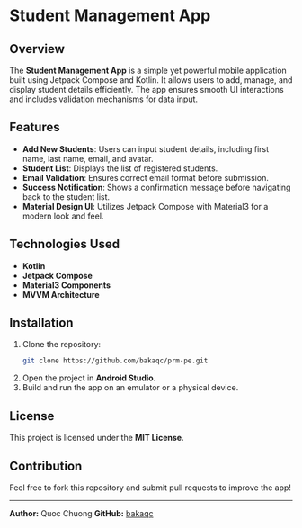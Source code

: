 # Student Management App

## Overview
The **Student Management App** is a simple yet powerful mobile application built using Jetpack Compose and Kotlin. It allows users to add, manage, and display student details efficiently. The app ensures smooth UI interactions and includes validation mechanisms for data input.

## Features
- **Add New Students**: Users can input student details, including first name, last name, email, and avatar.
- **Student List**: Displays the list of registered students.
- **Email Validation**: Ensures correct email format before submission.
- **Success Notification**: Shows a confirmation message before navigating back to the student list.
- **Material Design UI**: Utilizes Jetpack Compose with Material3 for a modern look and feel.

## Technologies Used
- **Kotlin**
- **Jetpack Compose**
- **Material3 Components**
- **MVVM Architecture**

## Installation
1. Clone the repository:
   ```bash
   git clone https://github.com/bakaqc/prm-pe.git
   ```
2. Open the project in **Android Studio**.
3. Build and run the app on an emulator or a physical device.

## License
This project is licensed under the **MIT License**.

## Contribution
Feel free to fork this repository and submit pull requests to improve the app!

---

**Author:** Quoc Chuong 
**GitHub:** [bakaqc](https://github.com/bakaqc)

